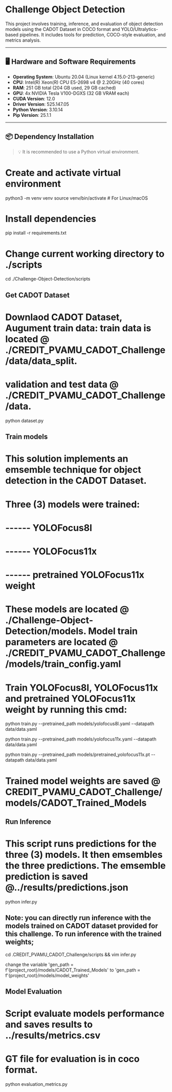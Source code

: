 # Challenge Object Detection

This project involves training, inference, and evaluation of object detection models using the CADOT Dataset in COCO format and YOLO/Ultralytics-based pipelines. It includes tools for prediction, COCO-style evaluation, and metrics analysis.

---

## 🖥️ Hardware and Software Requirements

- **Operating System**: Ubuntu 20.04 (Linux kernel 4.15.0-213-generic)
- **CPU**: Intel(R) Xeon(R) CPU E5-2698 v4 @ 2.20GHz (40 cores)
- **RAM**: 251 GB total (204 GB used, 29 GB cached)
- **GPU**: 4x NVIDIA Tesla V100-DGXS (32 GB VRAM each)
- **CUDA Version**: 12.0
- **Driver Version**: 525.147.05
- **Python Version**: 3.10.14
- **Pip Version**: 25.1.1

---

## 📦 Dependency Installation

> 💡 It is recommended to use a Python virtual environment.


# Create and activate virtual environment
python3 -m venv venv
source venv/bin/activate  # For Linux/macOS

# Install dependencies
pip install -r requirements.txt


# Change current working directory to ./scripts
cd ./Challenge-Object-Detection/scripts


## Get CADOT Dataset

# Downlaod CADOT Dataset, Augument train data: train data is located @ ./CREDIT_PVAMU_CADOT_Challenge/data/data_split.
# validation and test data @ ./CREDIT_PVAMU_CADOT_Challenge/data.

python dataset.py


## Train models
# This solution implements an emsemble technique for object detection in the CADOT Dataset.

# Three (3) models were trained: 
# ------ YOLOFocus8l
# ------ YOLOFocus11x
# ------ pretrained YOLOFocus11x weight

# These models are located @ ./Challenge-Object-Detection/models. Model train parameters are located @ ./CREDIT_PVAMU_CADOT_Challenge/models/train_config.yaml

# Train YOLOFocus8l, YOLOFocus11x and pretrained YOLOFocus11x weight  by running this cmd:

python train.py --pretrained_path models/yolofocus8l.yaml --datapath data/data.yaml 

python train.py --pretrained_path models/yolofocus11x.yaml --datapath data/data.yaml

python train.py --pretrained_path models/pretrained_yolofocus11x.pt --datapath data/data.yaml


# Trained model weights are saved @ CREDIT_PVAMU_CADOT_Challenge/models/CADOT_Trained_Models

## Run Inference
# This script runs predictions for the three (3) models. It then emsembles the three predictions. The emsemble prediction is saved @../results/predictions.json

python infer.py


## Note: you can directly run inference with the models trained on CADOT dataset provided for this challenge. To run inference with the trained weights; 

cd .CREDIT_PVAMU_CADOT_Challenge/scripts && vim infer.py

change the variable 'gen_path = f'{project_root}/models/CADOT_Trained_Models' to 'gen_path = f'{project_root}/models/model_weights'


## Model Evaluation
# Script evaluate models performance and saves results to ../results/metrics.csv
# GT file for evaluation is in coco format. 
python evaluation_metrics.py


